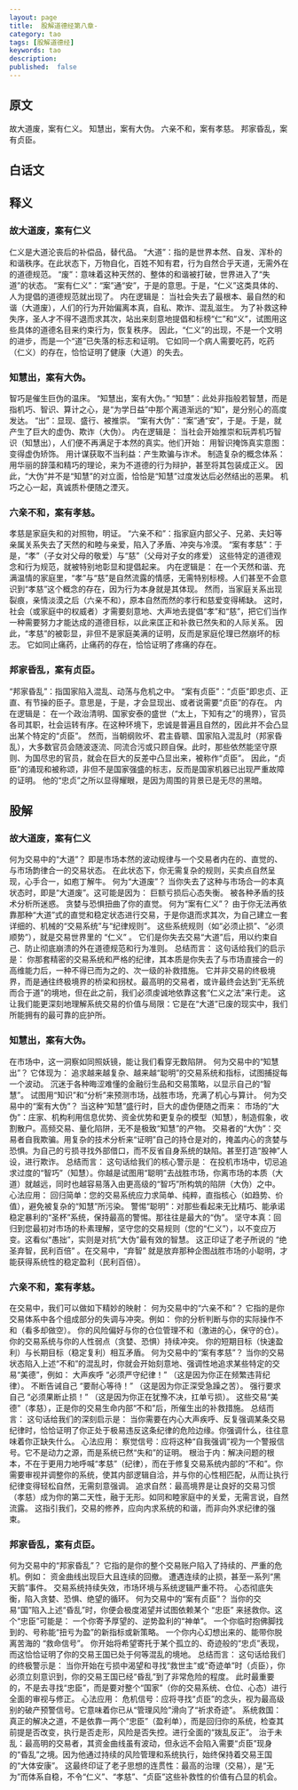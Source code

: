 ```yaml
---
layout: page
title:  股解道德经第八章-
category: tao
tags: [股解道德经]
keywords: tao
description:
published:  false
---
```


## 原文
故大道废，案有仁义。
知慧出，案有大伪。
六亲不和，案有孝慈。
邦家昏乱，案有贞臣。


## 白话文


## 释义
### 故大道废，案有仁义
仁义是大道沦丧后的补偿品，替代品。
“大道”：指的是世界本然、自发、浑朴的和谐秩序。在此状态下，万物自化，百姓不知有君，行为自然合乎天道，无需外在的道德规范。
“废”：意味着这种天然的、整体的和谐被打破，世界进入了“失道”的状态。
“案有仁义”：“案”通“安”，于是的意思。于是，“仁义”这类具体的、人为提倡的道德规范就出现了。
内在逻辑是：
当社会失去了最根本、最自然的和谐（大道废），人们的行为开始偏离本真，自私、欺诈、混乱滋生。
为了补救这种失序，圣人才不得不退而求其次，站出来刻意地提倡和标榜“仁”和“义”，试图用这些具体的道德名目来约束行为，恢复秩序。
因此，“仁义”的出现，不是一个文明的进步，而是一个“道”已失落的标志和证明。 它如同一个病人需要吃药，吃药（仁义）的存在，恰恰证明了健康（大道）的失去。

### 知慧出，案有大伪。
智巧是催生巨伪的温床。
“知慧出，案有大伪。”
“知慧”：此处非指般若智慧，而是指机巧、智识、算计之心，是“为学日益”中那个离道渐远的“知”，是分别心的高度发达。
“出”：显现、盛行、被推崇。
“案有大伪”：“案”通“安”，于是。于是，就产生了巨大的虚伪、欺诈（大伪）。
内在逻辑是：
当社会开始推崇和玩弄机巧智识（知慧出），人们便不再满足于本然的真实。他们开始：
用智识掩饰真实意图：变得虚伪矫饰。
用计谋获取不当利益：产生欺骗与诈术。
制造复杂的概念体系：用华丽的辞藻和精巧的理论，来为不道德的行为辩护，甚至将其包装成正义。
因此，“大伪”并不是“知慧”的对立面，恰恰是“知慧”过度发达后必然结出的恶果。 机巧之心一起，真诚质朴便随之湮灭。
### 六亲不和，案有孝慈。
孝慈是家庭失和的对照物，明证。
“六亲不和”：指家庭内部父子、兄弟、夫妇等亲属关系失去了天然的和睦与亲爱，陷入了矛盾、冲突与冷漠。
“案有孝慈”：于是，“孝”（子女对父母的敬爱）与“慈”（父母对子女的疼爱） 这些特定的道德观念和行为规范，就被特别地彰显和提倡起来。
内在逻辑是：
在一个天然和谐、充满温情的家庭里，“孝”与“慈”是自然流露的情感，无需特别标榜。人们甚至不会意识到“孝慈”这个概念的存在，因为行为本身就是其体现。
然而，当家庭关系出现裂痕，亲情淡漠之后（六亲不和），原本自然而然的孝行和慈爱变得稀缺。
这时，社会（或家庭中的权威者）才需要刻意地、大声地去提倡“孝”和“慈”，把它们当作一种需要努力才能达成的道德目标，以此来匡正和补救已然失和的人际关系。
因此，“孝慈”的被彰显，非但不是家庭美满的证明，反而是家庭伦理已然崩坏的标志。 它如同止痛药，止痛药的存在，恰恰证明了疼痛的存在。

### 邦家昏乱，案有贞臣。
“邦家昏乱”：指国家陷入混乱、动荡与危机之中。
“案有贞臣”：“贞臣”即忠贞、正直、有节操的臣子。意思是，于是，才会显现出、或者说需要“贞臣”的存在。
内在逻辑是：
在一个政治清明、国家安泰的盛世（“太上，下知有之”的境界），官员各司其职，社会运转有序。在这种环境下，忠诚是普遍且自然的，因此并不会凸显出某个特定的“贞臣”。
然而，当朝纲败坏、君主昏聩、国家陷入混乱时（邦家昏乱），大多数官员会随波逐流、同流合污或只顾自保。此时，那些依然能坚守原则、为国尽忠的官员，就会在巨大的反差中凸显出来，被称作“贞臣”。
因此，“贞臣”的涌现和被称颂，非但不是国家强盛的标志，反而是国家机器已出现严重故障的证明。 他的“忠贞”之所以显得耀眼，是因为周围的背景已是无尽的黑暗。

## 股解
### 故大道废，案有仁义
何为交易中的“大道”？
即是市场本然的波动规律与一个交易者内在的、直觉的、与市场韵律合一的交易状态。
在此状态下，你无需复杂的规则，买卖点自然呈现，心手合一，如庖丁解牛。
何为“大道废”？
当你失去了这种与市场合一的本真状态时，即是“大道废”。这可能是因为：
巨额亏损后心态失衡。 被各种矛盾的技术分析所迷惑。 贪婪与恐惧扭曲了你的直觉。
何为“案有仁义”？
由于你无法再依靠那种“大道”式的直觉和稳定状态进行交易，于是你退而求其次，为自己建立一套详细的、机械的“交易系统”与“纪律规则”。
这些系统规则（如“必须止损”、“必须顺势”），就是交易世界里的 “仁义” 。
它们是你失去交易“大道”后，用以约束自己、防止彻底崩溃的外在道德规范和行为准则。
总结而言：
这句话给我们的启示是：
你那套精密的交易系统和严格的纪律，其本质是你失去了与市场直接合一的高维能力后，一种不得已而为之的、次一级的补救措施。
它并非交易的终极境界，而是通往终极境界的桥梁和拐杖。最高明的交易者，或许最终会达到“无系统而合于道”的境地，但在此之前，我们必须虔诚地依靠这套“仁义之法”来行走。
这让我们能更深刻地理解系统交易的价值与局限：它是在“大道”已废的现实中，我们所能拥有的最可靠的庇护所。

### 知慧出，案有大伪。
在市场中，这一洞察如同照妖镜，能让我们看穿无数陷阱。
何为交易中的“知慧出”？
它体现为：
追求越来越复杂、越来越“聪明”的交易系统和指标，试图捕捉每一个波动。
沉迷于各种晦涩难懂的金融衍生品和交易策略，以显示自己的“智慧”。
试图用“知识”和“分析”来预测市场，战胜市场，充满了机心与算计。
何为交易中的“案有大伪”？
当这种“知慧”盛行时，巨大的虚伪便随之而来：
市场的“大伪”：庄家、机构利用信息优势、资金优势和更复杂的模型（知慧），制造假象，收割散户。高频交易、量化陷阱，无不是极致“知慧”的产物。
交易者的“大伪”：交易者自我欺骗。用复杂的技术分析来“证明”自己的持仓是对的，掩盖内心的贪婪与恐惧。为自己的亏损寻找外部借口，而不反省自身系统的缺陷。甚至打造“股神”人设，进行欺诈。
总结而言：
这句话给我们的核心警示是：
在投机市场中，切忌追求过度的“智巧”（知慧）。你越是试图用“聪明”去战胜市场，你离市场的本质（大道）就越远，同时也越容易落入由更高级的“智巧”所构筑的陷阱（大伪）之中。
心法应用：
回归简单：您的交易系统应力求简单、纯粹，直指核心（如趋势、价值），避免被复杂的“知慧”所污染。
警惕“聪明”：对那些看起来无比精巧、能承诺稳定暴利的“圣杯”系统，保持最高的警惕。那往往是最大的“伪”。
坚守本真：回归到您最初对市场的朴素理解，坚守您的交易规则（您的“仁义”），以不变应万变。这看似“愚拙”，实则是对抗“大伪”最有效的智慧。
这正印证了老子所说的 “绝圣弃智，民利百倍” 。在交易中，“弃智” 就是放弃那种企图战胜市场的小聪明，才能获得系统性的稳定盈利（民利百倍）。
### 六亲不和，案有孝慈。
在交易中，我们可以做如下精妙的映射：
何为交易中的“六亲不和”？
它指的是你交易体系中各个组成部分的失调与冲突。例如：
你的分析判断与你的实际操作不和（看多却做空）。
你的风险偏好与你的仓位管理不和（激进的心，保守的仓）。
你的交易系统与你的人性弱点（贪婪、恐惧）持续冲突。
你的短期目标（快速盈利）与长期目标（稳定复利）相互矛盾。
何为交易中的“案有孝慈”？
当你的交易状态陷入上述“不和”的混乱时，你就会开始刻意地、强调性地追求某些特定的交易“美德”，例如：
大声疾呼 “必须严守纪律！” （这是因为你正在频繁违背纪律）。
不断告诫自己 “要耐心等待！” （这是因为你正深受急躁之苦）。
强行要求自己 “必须果断止损！” （这是因为你正在犹豫不决，扛单亏损）。
这些交易“美德”（孝慈），正是你的交易生命内部“不和”后，所催生出的补救措施。
总结而言：
这句话给我们的深刻启示是：
当你需要在内心大声疾呼、反复强调某条交易纪律时，恰恰证明了你正处于极易违反这条纪律的危险边缘。你强调什么，往往意味着你正缺失什么。
心法应用：
察觉信号：应将这种“自我强调”视为一个警报信号。它不是动力之源，而是系统已然“失和”的证明。
根治于内：解决问题的根本，不在于更用力地呼喊“孝慈”（纪律），而在于修复交易系统内部的“不和”。你需要审视并调整你的系统，使其内部逻辑自洽，并与你的心性相匹配，从而让执行纪律变得轻松自然，无需刻意强调。
追求自然：最高境界是让良好的交易习惯（孝慈）成为你的第二天性，融于无形。如同和睦家庭中的关爱，无需言说，自然流露。
这指引我们，交易的修养，应向内求系统的和谐，而非向外求纪律的强束。
### 邦家昏乱，案有贞臣。
何为交易中的“邦家昏乱”？
它指的是你的整个交易账户陷入了持续的、严重的危机。例如：
资金曲线出现巨大且连续的回撤。
遭遇连续的止损，甚至一系列“黑天鹅”事件。
交易系统持续失效，市场环境与系统逻辑严重不符。
心态彻底失衡，陷入贪婪、恐惧、绝望的循环。
何为交易中的“案有贞臣”？
当你的交易“国”陷入上述“昏乱”时，你便会极度渴望并试图依赖某个 “忠臣” 来拯救你。这个“忠臣”可能是：
一个你寄予厚望的、逆势盈利的“神单”。
一个你临时抱佛脚找到的、号称能“扭亏为盈”的新指标或新策略。
一个你内心幻想出来的、能带你脱离苦海的 “救命信号”。
你开始将希望寄托于某个孤立的、奇迹般的“忠贞”表现，而这恰恰证明了你的交易王国已处于何等混乱的境地。
总结而言：
这句话给我们的终极警示是：
当你开始在亏损中渴望和寻找“救世主”或“奇迹单”时（贞臣），你必须立刻意识到，你的交易王国已经“昏乱”到了非常危险的程度。
此时最重要的，不是去寻找“忠臣”，而是要对整个“国家”（你的交易系统、仓位、心态）进行全面的审视与修正。
心法应用：
危机信号：应将寻找“贞臣”的念头，视为最高级别的破产预警信号。它意味着你已从“管理风险”滑向了“祈求奇迹”。
系统救国：真正的解决之道，不是依靠一两个“忠臣”（盈利单），而是回归你的系统，检查其前提是否改变，执行是否走形，风险是否失控。进行全面的“拨乱反正”。
治于未乱：最高明的交易者，其资金曲线虽有波动，但永远不会陷入需要“贞臣”现身的“昏乱”之境。因为他通过持续的风险管理和系统执行，始终保持着交易王国的“大体安康”。
这最终印证了老子思想的连贯性：最高的治理（交易），是“无为”而体系自稳，不令“仁义”、“孝慈”、“贞臣”这些补救性的价值有凸显的机会。










